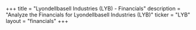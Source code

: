 +++
title = "Lyondellbasell Industries (LYB) - Financials"
description = "Analyze the Financials for Lyondellbasell Industries (LYB)"
ticker = "LYB"
layout = "financials"
+++


